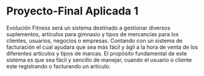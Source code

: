 # Proyecto-Final Aplicada 1


Evolución Fitness será un sistema destinado a gestionar diversos suplementos, 
artículos para gimnasio y tipos de mercancías para los clientes, usuarios, negocios o empresas.
Contando con un sistema de facturación el cual ayudara que sea más fácil y ágil a la hora de venta de los diferentes artículos
y tipos de marcas. El propósito fundamental de este sistema es que sea fácil y sencillo de manejar, 
cuando el usuario o cliente este registrando o facturando un articulo. 
